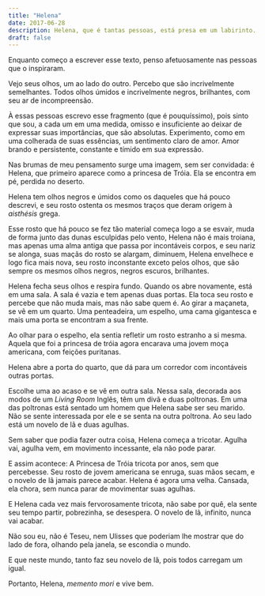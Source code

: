 ```yaml
---
title: "Helena"
date: 2017-06-28
description: Helena, que é tantas pessoas, está presa em um labirinto.
draft: false
---
```


Enquanto começo a escrever esse texto, penso afetuosamente nas pessoas que o inspiraram. 

Vejo seus olhos, um ao lado do outro. Percebo que são incrivelmente semelhantes. Todos olhos úmidos e incrivelmente negros, brilhantes, com seu ar de incompreensão.

À essas pessoas escrevo esse fragmento (que é pouquíssimo), pois sinto que sou, a cada um em uma medida, omisso e insuficiente ao deixar de expressar suas importâncias, que são absolutas. Experimento, como em uma colherada de suas essências, um sentimento claro de amor.  Amor brando e persistente, constante e tímido em sua expressão. 

Nas brumas de meu pensamento surge uma imagem, sem ser convidada: é Helena, que primeiro aparece como a princesa de Tróia. Ela se encontra em pé, perdida no deserto. 

Helena tem olhos negros e úmidos como os daqueles que há pouco descrevi, e seu rosto ostenta os mesmos traços que deram origem à _aisthésis_ grega.

Esse rosto que há pouco se fez tão material começa logo a se esvair, muda de forma junto das dunas esculpidas pelo vento, Helena não é mais troiana, mas apenas uma alma antiga que passa por incontáveis corpos, e seu nariz se alonga, suas maçãs do rosto se alargam, diminuem, Helena envelhece e logo fica mais nova, seu rosto inconstante exceto pelos olhos, que são sempre os mesmos olhos negros, negros escuros, brilhantes.

Helena fecha seus olhos e respira fundo. Quando os abre novamente, está em uma sala. A sala é vazia e tem apenas duas portas. Ela toca seu rosto e percebe que não muda mais, mas não sabe quem é. Ao girar a maçaneta, se vê em um quarto. Uma penteadeira, um espelho, uma cama gigantesca e mais uma porta se encontram a sua frente.

Ao olhar para o espelho, ela sentia refletir um rosto estranho a si mesma. Aquela que foi a princesa de tróia agora encarava uma jovem moça americana, com feições puritanas. 

Helena abre a porta do quarto, que dá para um corredor com incontáveis outras portas.

Escolhe uma ao acaso e se vê em outra sala. Nessa sala, decorada aos modos de um _Living Room_ Inglês, têm um divã e duas poltronas. Em uma das poltronas está sentado um homem que Helena sabe ser seu marido. Não se sente interessada por ele e se senta na outra poltrona. Ao seu lado está um novelo de lã e duas agulhas. 

Sem saber que podia fazer outra coisa, Helena começa a tricotar. Agulha vai, agulha vem, em movimento incessante, ela não pode parar. 

E assim acontece: A Princesa de Tróia tricota por anos, sem que percebesse. Seu rosto de jovem americana se enruga, suas mãos secam, e o novelo de lã jamais parece acabar. Helena é agora uma velha. Cansada, ela chora, sem nunca parar de movimentar suas agulhas. 

E Helena cada vez mais fervorosamente tricota, não sabe por quê, ela sente seu tempo partir, pobrezinha, se desespera. O novelo de lã, infinito, nunca vai acabar. 

Não sou eu, não é Teseu, nem Ulisses que poderiam lhe mostrar que do lado de fora, olhando pela janela, se escondia o mundo. 

E que neste mundo, tanto faz seu novelo de lã, pois todos carregam um igual.

Portanto, Helena, _memento mori_ e vive bem. 
